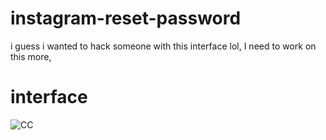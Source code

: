 # instagram-reset-password
i guess i wanted to hack someone with this interface lol, I need to work on this more,
# interface 

![CC](https://github.com/user-attachments/assets/bcd23738-3eb2-4169-a7f0-7f325ddaaa17)
